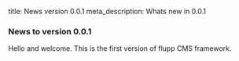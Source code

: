 title: News version 0.0.1
meta_description: Whats new in 0.0.1

### News to version 0.0.1

Hello and welcome. This is the first version of flupp CMS framework.